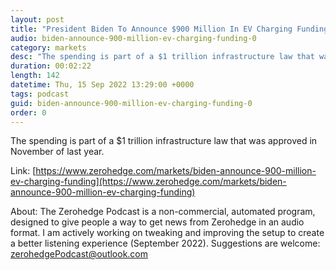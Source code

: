 ```yaml
---
layout: post
title: "President Biden To Announce $900 Million In EV Charging Funding"
audio: biden-announce-900-million-ev-charging-funding-0
category: markets
desc: "The spending is part of a $1 trillion infrastructure law that was approved in November of last year. "
duration: 00:02:22
length: 142
datetime: Thu, 15 Sep 2022 13:29:00 +0000
tags: podcast
guid: biden-announce-900-million-ev-charging-funding-0
order: 0
---
```

The spending is part of a $1 trillion infrastructure law that was approved in November of last year. 

Link: [https://www.zerohedge.com/markets/biden-announce-900-million-ev-charging-funding](https://www.zerohedge.com/markets/biden-announce-900-million-ev-charging-funding)

About: The Zerohedge Podcast is a non-commercial, automated program, designed to give people a way to get news from Zerohedge in an audio format.  I am actively working on tweaking and improving the setup to create a better listening experience (September 2022).  Suggestions are welcome: [zerohedgePodcast@outlook.com](mailto:zerohedgePodcast@outlook.com)